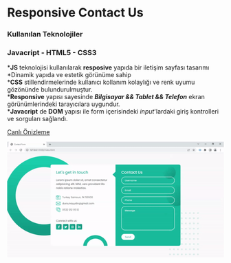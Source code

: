 <h1>Responsive Contact Us</h1>

<h3>Kullanılan Teknolojiler</h3>

<h3>Javacript - HTML5 - CSS3</h3>

<p>*<b>JS</b> teknolojisi kullanılarak <b>resposive</b> yapıda bir iletişim sayfası tasarımı</br>
*Dinamik yapıda ve estetik görünüme sahip </br>
*<b>CSS</b> stillendirmelerinde kullanıcı kollanım kolaylığı ve renk uyumu gözönünde bulundurulmuştur.</br>
*<b>Responsive</b> yapısı sayesinde <b><i>Bilgisayar && Tablet && Telefon</i></b> ekran görünümlerindeki tarayıcılara uygundur.</br>
*<b>Javacript</b> de <b>DOM</b> yapısı ile form içerisindeki <i>input</i>'lardaki giriş kontrolleri ve sorguları sağlandı.</br>
</p>

<a href="https://responsive-contactus.netlify.app/">Canlı Önizleme</a>

<img src="./img/screen.gif" alt="">
